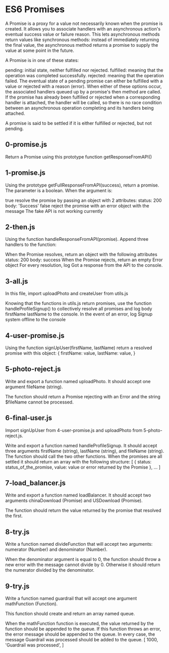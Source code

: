 # ES6 Promises
A Promise is a proxy for a value not necessarily known when the promise is created. It allows you to associate handlers with an asynchronous action's eventual success value or failure reason. This lets asynchronous methods return values like synchronous methods: instead of immediately returning the final value, the asynchronous method returns a promise to supply the value at some point in the future.

A Promise is in one of these states:

pending: initial state, neither fulfilled nor rejected.
fulfilled: meaning that the operation was completed successfully.
rejected: meaning that the operation failed.
The eventual state of a pending promise can either be fulfilled with a value or rejected with a reason (error). When either of these options occur, the associated handlers queued up by a promise's then method are called. If the promise has already been fulfilled or rejected when a corresponding handler is attached, the handler will be called, so there is no race condition between an asynchronous operation completing and its handlers being attached.

A promise is said to be settled if it is either fulfilled or rejected, but not pending.
## 0-promise.js
Return a Promise using this prototype function getResponseFromAPI()
## 1-promise.js
Using the prototype getFullResponseFromAPI(success), return a promise. The parameter is a boolean.
When the argument is:

true
	resolve the promise by passing an object with 2 attributes:
		status: 200
		body: 'Success'
false
	reject the promise with an error object with the message The fake API is not working currently
## 2-then.js
Using the function handleResponseFromAPI(promise).
Append three handlers to the function:

When the Promise resolves, return an object with the following attributes
status: 200
body: success
When the Promise rejects, return an empty Error object
For every resolution, log Got a response from the API to the console.
## 3-all.js
In this file, import uploadPhoto and createUser from utils.js

Knowing that the functions in utils.js return promises, use the function handleProfileSignup() to collectively resolve all promises and log body firstName lastName to the console.
In the event of an error, log Signup system offline to the console
## 4-user-promise.js
Using the function signUpUser(firstName, lastName) return a resolved promise with this object:
{
  firstName: value,
  lastName: value,
}
## 5-photo-reject.js
Write and export a function named uploadPhoto. It should accept one argument fileName (string).

The function should return a Promise rejecting with an Error and the string $fileName cannot be processed.
## 6-final-user.js 
Import signUpUser from 4-user-promise.js and uploadPhoto from 5-photo-reject.js.

Write and export a function named handleProfileSignup. It should accept three arguments firstName (string), lastName (string), and fileName (string). The function should call the two other functions. When the promises are all settled it should return an array with the following structure:
[
    {
      status: status_of_the_promise,
      value: value or error returned by the Promise
    },
    ...
  ]
## 7-load_balancer.js
Write and export a function named loadBalancer. It should accept two arguments chinaDownload (Promise) and USDownload (Promise).

The function should return the value returned by the promise that resolved the first.
## 8-try.js
Write a function named divideFunction that will accept two arguments: numerator (Number) and denominator (Number).

When the denominator argument is equal to 0, the function should throw a new error with the message cannot divide by 0. Otherwise it should return the numerator divided by the denominator.
## 9-try.js
Write a function named guardrail that will accept one argument mathFunction (Function).

This function should create and return an array named queue.

When the mathFunction function is executed, the value returned by the function should be appended to the queue. If this function throws an error, the error message should be appended to the queue. In every case, the message Guardrail was processed should be added to the queue.
[
  1000,
  'Guardrail was processed',
]

